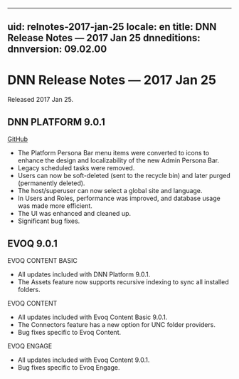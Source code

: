 ﻿---

uid: relnotes-2017-jan-25
locale: en
title: DNN Release Notes — 2017 Jan 25
dnneditions: 
dnnversion: 09.02.00
---

# DNN Release Notes — 2017 Jan 25

Released 2017 Jan 25.

## DNN PLATFORM 9.0.1

[GitHub](https://github.com/dnnsoftware/Dnn.Platform/releases/tag/v9.0.1)

*   The Platform Persona Bar menu items were converted to icons to enhance the design and localizability of the new Admin Persona Bar.
*   Legacy scheduled tasks were removed.
*   Users can now be soft-deleted (sent to the recycle bin) and later purged (permanently deleted).
*   The host/superuser can now select a global site and language.
*   In Users and Roles, performance was improved, and database usage was made more efficient.
*   The UI was enhanced and cleaned up.
*   Significant bug fixes.

## EVOQ 9.0.1

EVOQ CONTENT BASIC

*   All updates included with DNN Platform 9.0.1.
*   The Assets feature now supports recursive indexing to sync all installed folders.

EVOQ CONTENT

*   All updates included with Evoq Content Basic 9.0.1.
*   The Connectors feature has a new option for UNC folder providers.
*   Bug fixes specific to Evoq Content.

EVOQ ENGAGE

*   All updates included with Evoq Content 9.0.1.
*   Bug fixes specific to Evoq Engage.
